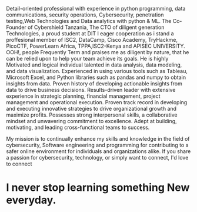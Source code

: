 Detail-oriented professional with experience in python programming, data communications, security operations, Cybersecurity, penetration testing,Web Technologies and Data analytics with python & ML. The Co-Founder of Cybershield Tanzania, The CTO of diligent generation Technologies, a proud student at DIT I eager cooperation as i stand a proffesional member of ISC2, DataCamp, Cisco Academy, TryHackme, PicoCTF, PowerLearn Africa, TPPA,ISC2-Kenya and APISEC UNIVERSITY. OOH!, people Frequently Term and praises me as diligent by nature, that he can be relied upon to help your team achieve its goals. He is highly Motivated and logical individual talented in data analysis, data modeling, and data visualization. Experienced in using various tools such as Tableau, Microsoft Excel, and Python libraries such as pandas and numpy to obtain insights from data.
Proven history of developing actionable insights from data to drive business decisions. Results-driven leader with extensive experience in strategic planning, financial management, project management and operational execution. Proven track record in developing and executing innovative strategies to drive organizational growth and maximize profits. Possesses strong interpersonal skills, a collaborative mindset and unwavering commitment to excellence. Adept at building, motivating, and leading cross-functional teams to success.


My mission is to continually enhance my skills and knowledge in the field of cybersecurity, Software engineering and programming for contributing to a safer online environment for individuals and organizations alike. If you share a passion for cybersecurity, technology, or simply want to connect, I'd love to connect

  # I never stop learning something New everyday.
